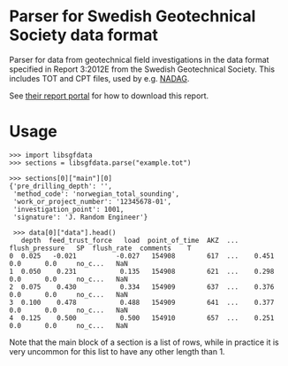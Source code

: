 # Parser for Swedish Geotechnical Society data format

Parser for data from geotechnical field investigations in the data
format specified in Report 3:2012E from the Swedish Geotechnical
Society. This includes TOT and CPT files, used by e.g.
[NADAG](http://geo.ngu.no/kart/nadag/).

See [their report
portal](http://www.sgf.net/web/page.aspx?refid=2678) for how to
download this report.

# Usage

    >>> import libsgfdata
    >>> sections = libsgfdata.parse("example.tot")
    
    >>> sections[0]["main"][0]
    {'pre_drilling_depth': '',
     'method_code': 'norwegian_total_sounding',
     'work_or_project_number': '12345678-01',
     'investigation_point': 1001,
     'signature': 'J. Random Engineer'}
     
     >>> data[0]["data"].head()
       depth  feed_trust_force   load  point_of_time  AKZ  ...  flush_pressure   SP  flush_rate  comments    T
    0  0.025   -0.021          -0.027   154908        617  ...    0.451         0.0      0.0     no_c...   NaN
    1  0.050    0.231           0.135   154908        621  ...    0.298         0.0      0.0     no_c...   NaN
    2  0.075    0.430           0.334   154909        637  ...    0.376         0.0      0.0     no_c...   NaN
    3  0.100    0.478           0.488   154909        641  ...    0.377         0.0      0.0     no_c...   NaN
    4  0.125    0.500           0.500   154910        657  ...    0.251         0.0      0.0     no_c...   NaN

Note that the main block of a section is a list of rows, while in practice it is very uncommon for this list to have any other length than 1.

